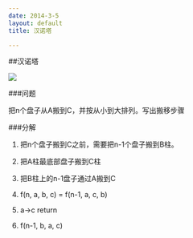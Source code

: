 ```yaml
---
date: 2014-3-5
layout: default
title: 汉诺塔

---
```

##汉诺塔

![](https://github.com/garydai/garydai.github.com/raw/master/_posts/pic/hannoi.JPG)

###问题

把n个盘子从A搬到C，并按从小到大排列。写出搬移步骤

###分解
1. 把n个盘子搬到C之前，需要把n-1个盘子搬到B柱。
2. 把A柱最底部盘子搬到C柱
3. 把B柱上的n-1盘子通过A搬到C

1. f(n, a, b, c) = f(n-1, a, c, b)
2. a->c return
3. f(n-1, b, a, c)